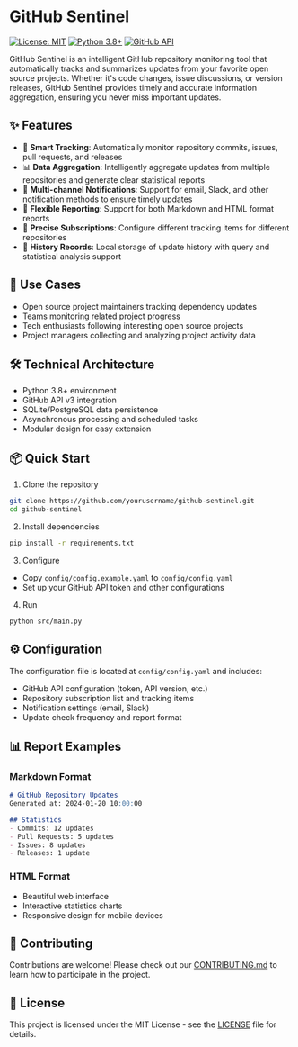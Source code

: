 # GitHub Sentinel

[![License: MIT](https://img.shields.io/badge/License-MIT-yellow.svg)](https://opensource.org/licenses/MIT)
[![Python 3.8+](https://img.shields.io/badge/python-3.8+-blue.svg)](https://www.python.org/downloads/)
[![GitHub API](https://img.shields.io/badge/GitHub-API%20v3-green.svg)](https://docs.github.com/en/rest)

GitHub Sentinel is an intelligent GitHub repository monitoring tool that automatically tracks and summarizes updates from your favorite open source projects. Whether it's code changes, issue discussions, or version releases, GitHub Sentinel provides timely and accurate information aggregation, ensuring you never miss important updates.

## ✨ Features

- 🔄 **Smart Tracking**: Automatically monitor repository commits, issues, pull requests, and releases
- 📊 **Data Aggregation**: Intelligently aggregate updates from multiple repositories and generate clear statistical reports
- 🔔 **Multi-channel Notifications**: Support for email, Slack, and other notification methods to ensure timely updates
- 📝 **Flexible Reporting**: Support for both Markdown and HTML format reports
- 🎯 **Precise Subscriptions**: Configure different tracking items for different repositories
- 💾 **History Records**: Local storage of update history with query and statistical analysis support

## 🚀 Use Cases

- Open source project maintainers tracking dependency updates
- Teams monitoring related project progress
- Tech enthusiasts following interesting open source projects
- Project managers collecting and analyzing project activity data

## 🛠 Technical Architecture

- Python 3.8+ environment
- GitHub API v3 integration
- SQLite/PostgreSQL data persistence
- Asynchronous processing and scheduled tasks
- Modular design for easy extension

## 📦 Quick Start

1. Clone the repository
```bash
git clone https://github.com/yourusername/github-sentinel.git
cd github-sentinel
```

2. Install dependencies
```bash
pip install -r requirements.txt
```

3. Configure
- Copy `config/config.example.yaml` to `config/config.yaml`
- Set up your GitHub API token and other configurations

4. Run
```bash
python src/main.py
```

## ⚙️ Configuration

The configuration file is located at `config/config.yaml` and includes:
- GitHub API configuration (token, API version, etc.)
- Repository subscription list and tracking items
- Notification settings (email, Slack)
- Update check frequency and report format

## 📊 Report Examples

### Markdown Format
```markdown
# GitHub Repository Updates
Generated at: 2024-01-20 10:00:00

## Statistics
- Commits: 12 updates
- Pull Requests: 5 updates
- Issues: 8 updates
- Releases: 1 update
```

### HTML Format
- Beautiful web interface
- Interactive statistics charts
- Responsive design for mobile devices

## 🤝 Contributing

Contributions are welcome! Please check out our [CONTRIBUTING.md](CONTRIBUTING.md) to learn how to participate in the project.

## 📄 License

This project is licensed under the MIT License - see the [LICENSE](LICENSE) file for details. 